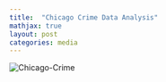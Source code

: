 ```yaml
---
title:  "Chicago Crime Data Analysis"
mathjax: true
layout: post
categories: media
---
```


![Chicago-Crime](https://github.com/tammysilva/tammyts.github.io/assets/86021390/faee159e-e093-4494-89ef-bb2a65508961)
